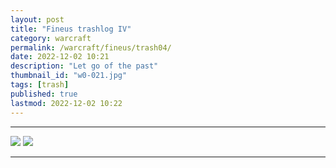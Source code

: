 ```yaml
---
layout: post
title: "Fineus trashlog IV"
category: warcraft
permalink: /warcraft/fineus/trash04/
date: 2022-12-02 10:21
description: "Let go of the past"
thumbnail_id: "w0-021.jpg"
tags: [trash]
published: true
lastmod: 2022-12-02 10:22
---
```

[//]: # ( 12/02/22  -added)

*****

<img src="{{ site.url }}/assets/img/IMG_20221202_100810193.jpg" />

<img src="{{ site.url }}/assets/img/IMG_20221202_100830250.jpg" />

*****
